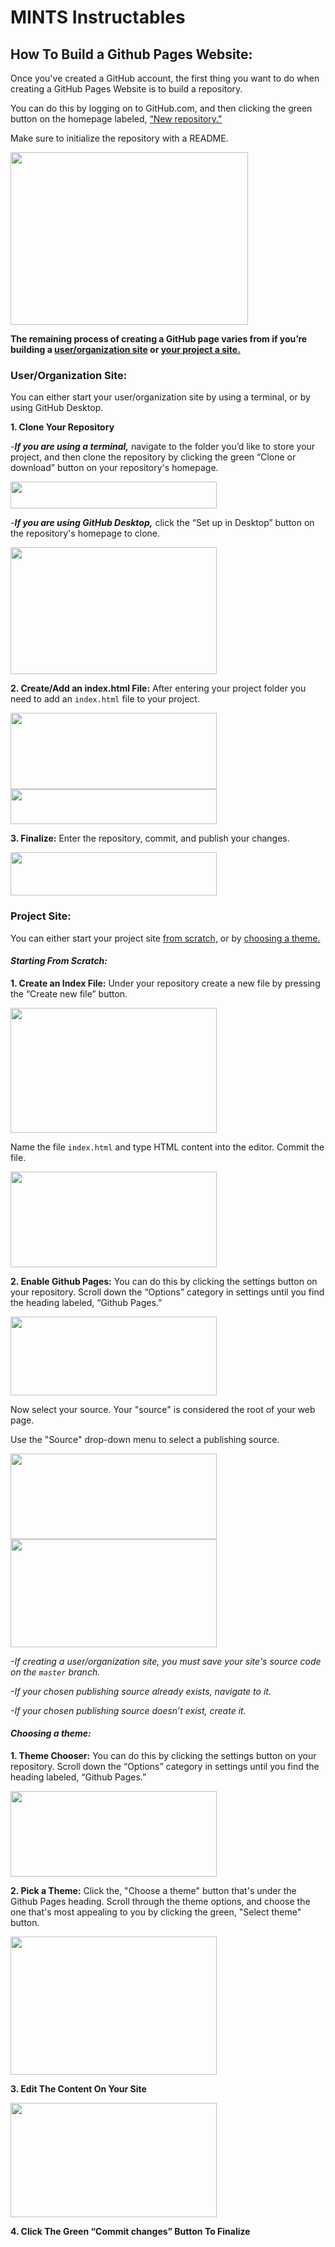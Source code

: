 # **MINTS Instructables**
## How To Build a Github Pages Website:

Once you've created a GitHub account, the first thing you want to do when creating a GitHub Pages Website is to build a repository.

You can do this by logging on to GitHub.com, and then clicking the green button on the homepage labeled, [“New repository."](https://github.com/new)

Make sure to initialize the repository with a README.

<img src="https://raw.githubusercontent.com/hannahzabie/Images/master/Screen%20Shot%202020-06-17%20at%202.28.27%20AM.png" width="380" height="276">

**The remaining process of creating a GitHub page varies from if you’re building a [user/organization site](https://mi3nts.github.io/instructables/#userorganization-site) or [your project a site.](https://mi3nts.github.io/instructables/#project-site)**

### **User/Organization Site:**

You can either start your user/organization site by using a terminal, or by using GitHub Desktop.

**1. Clone Your Repository**

-***If you are using a terminal,*** navigate to the folder you’d like to store your project, and then clone the repository by clicking the green “Clone or download” button on your repository's homepage. 

<img src="https://raw.githubusercontent.com/hannahzabie/Images/master/Screen%20Shot%202020-06-17%20at%203.18.12%20AM.png" width="330" height="43">

-***If you are using GitHub Desktop,*** click the “Set up in Desktop” button on the repository's homepage to clone.

<img src="https://raw.githubusercontent.com/hannahzabie/Images/master/Screen%20Shot%202020-06-17%20at%203.15.21%20AM.png" width="330" height="203">

**2. Create/Add an index.html File:** After entering your project folder you need to add an ```index.html``` file to your project.

<img src="https://raw.githubusercontent.com/hannahzabie/Images/master/Screen%20Shot%202020-06-17%20at%203.15.37%20AM.png" width="330" height="122">

<img src="https://raw.githubusercontent.com/hannahzabie/Images/master/Screen%20Shot%202020-06-17%20at%203.18.22%20AM.png" width="330" height="56">

**3. Finalize:** Enter the repository, commit, and publish your changes.

<img src="https://raw.githubusercontent.com/hannahzabie/Images/master/Screen%20Shot%202020-06-17%20at%203.18.31%20AM.png" width="330" height="69">

### **Project Site:**

You can either start your project site [from scratch,](https://mi3nts.github.io/instructables/#starting-from-scratch) or by [choosing a theme.](https://mi3nts.github.io/instructables/#choosing-a-theme)

#### ***Starting From Scratch:***
**1. Create an Index File:**
Under your repository create a new file by pressing the “Create new file” button. 

<img src="https://raw.githubusercontent.com/hannahzabie/Images/master/Screen%20Shot%202020-06-17%20at%203.21.38%20AM.png" width="330" height="200">

Name the file ```index.html``` and type HTML content into the editor. Commit the file.

<img src="https://raw.githubusercontent.com/hannahzabie/Images/master/Screen%20Shot%202020-06-17%20at%203.21.53%20AM.png" width="330" height="153">

**2. Enable Github Pages:**
You can do this by clicking the settings button on your repository. Scroll down the “Options” category in settings until you find the heading labeled, “Github Pages.” 

<img src="https://raw.githubusercontent.com/hannahzabie/Images/master/Screen%20Shot%202020-06-17%20at%203.19.24%20AM.png" width="330" height="126">

Now select your source. Your "source" is considered the root of your web page.

Use the "Source" drop-down menu to select a publishing source.

<img src="https://raw.githubusercontent.com/hannahzabie/Images/master/Screen%20Shot%202020-06-17%20at%203.19.36%20AM.png" width="330" height="137">

<img src="https://raw.githubusercontent.com/hannahzabie/Images/master/Screen%20Shot%202020-06-17%20at%203.22.30%20AM.png" width="330" height="173">

*-If creating a user/organization site, you must save your site's source code on the ```master``` branch.*

*-If your chosen publishing source already exists, navigate to it.*

*-If your chosen publishing source doesn’t exist, create it.*

#### ***Choosing a theme:***
**1. Theme Chooser:**
You can do this by clicking the settings button on your repository. Scroll down the “Options” category in settings until you find the heading labeled, “Github Pages.” 

<img style="-webkit-user-select: none;margin: auto;cursor: zoom-in;" src="https://raw.githubusercontent.com/hannahzabie/Images/master/Screen%20Shot%202020-06-17%20at%203.19.36%20AM.png" width="330" height="137">

**2. Pick a Theme:** Click the, "Choose a theme" button that's under the Github Pages heading. Scroll through the theme options, and choose the one that's most appealing to you by clicking the green, "Select theme" button.

<img src="https://raw.githubusercontent.com/hannahzabie/Images/master/Screen%20Shot%202020-06-17%20at%203.20.00%20AM.png" width="330" height="221">

**3. Edit The Content On Your Site**

<img src="https://raw.githubusercontent.com/hannahzabie/Images/master/Screen%20Shot%202020-06-17%20at%203.20.17%20AM.png" width="330" height="183">

**4. Click The Green “Commit changes” Button To Finalize**
